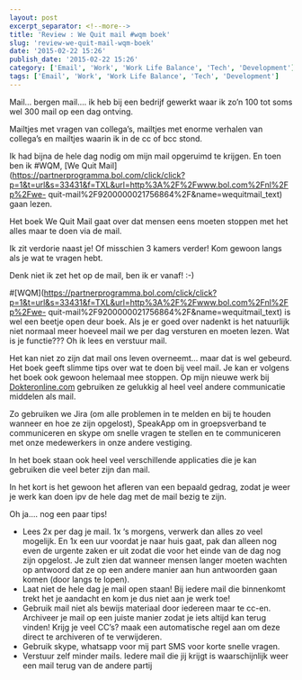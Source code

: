 ```yaml
---
layout: post
excerpt_separator: <!--more-->
title: 'Review : We Quit mail #wqm boek'
slug: 'review-we-quit-mail-wqm-boek'
date: '2015-02-22 15:26'
publish_date: '2015-02-22 15:26'
category: ['Email', 'Work', 'Work Life Balance', 'Tech', 'Development']
tags: ['Email', 'Work', 'Work Life Balance', 'Tech', 'Development']
---
```

Mail… bergen mail…. ik heb bij een bedrijf gewerkt waar ik zo’n 100 tot soms
wel 300 mail op een dag ontving.

Mailtjes met vragen van collega’s, mailtjes met enorme verhalen van collega’s
en mailtjes waarin ik in de cc of bcc stond.
<!--more-->
Ik had bijna de hele dag nodig om mijn mail opgeruimd te krijgen. En toen ben
ik #WQM, [We Quit
Mail](https://partnerprogramma.bol.com/click/click?p=1&t=url&s=33431&f=TXL&url=http%3A%2F%2Fwww.bol.com%2Fnl%2Fp%2Fwe-
quit-mail%2F9200000021756864%2F&name=wequitmail_text) gaan lezen.

Het boek We Quit Mail gaat over dat mensen eens moeten stoppen met het alles
maar te doen via de mail.

Ik zit verdorie naast je! Of misschien 3 kamers verder! Kom gewoon langs als
je wat te vragen hebt.

Denk niet ik zet het op de mail, ben ik er vanaf! :-)

#[WQM](https://partnerprogramma.bol.com/click/click?p=1&t=url&s=33431&f=TXL&url=http%3A%2F%2Fwww.bol.com%2Fnl%2Fp%2Fwe-
quit-mail%2F9200000021756864%2F&name=wequitmail_text) is wel een beetje open
deur boek. Als je er goed over nadenkt is het natuurlijk niet normaal meer
hoeveel mail we per dag versturen en moeten lezen. Wat is je functie??? Oh ik
lees en verstuur mail.

Het kan niet zo zijn dat mail ons leven overneemt… maar dat is wel gebeurd.
Het boek geeft slimme tips over wat te doen bij veel mail. Je kan er volgens
het boek ook gewoon helemaal mee stoppen. Op mijn nieuwe werk bij
[Dokteronline.com](http://snurl.eu/dokkie) gebruiken ze gelukkig al heel veel
andere communicatie middelen als mail.

Zo gebruiken we Jira (om alle problemen in te melden en bij te houden wanneer
en hoe ze zijn opgelost), SpeakApp om in groepsverband te communiceren en
skype om snelle vragen te stellen en te communiceren met onze medewerkers in
onze andere vestiging.

In het boek staan ook heel veel verschillende applicaties die je kan gebruiken
die veel beter zijn dan mail.

In het kort is het gewoon het afleren van een bepaald gedrag, zodat je weer je
werk kan doen ipv de hele dag met de mail bezig te zijn.

Oh ja…. nog een paar tips!

  * Lees 2x per dag je mail. 1x ‘s morgens, verwerk dan alles zo veel mogelijk. En 1x een uur voordat je naar huis gaat, pak dan alleen nog even de urgente zaken er uit zodat die voor het einde van de dag nog zijn opgelost. Je zult zien dat wanneer mensen langer moeten wachten op antwoord dat ze op een andere manier aan hun antwoorden gaan komen (door langs te lopen).
  * Laat niet de hele dag je mail open staan! Bij iedere mail die binnenkomt trekt het je aandacht en kom je dus niet aan je werk toe!
  * Gebruik mail niet als bewijs materiaal door iedereen maar te cc-en. Archiveer je mail op een juiste manier zodat je iets altijd kan terug vinden! Krijg je veel CC’s? maak een automatische regel aan om deze direct te archiveren of te verwijderen.
  * Gebruik skype, whatsapp voor mij part SMS voor korte snelle vragen.
  * Verstuur zelf minder mails. Iedere mail die jij krijgt is waarschijnlijk weer een mail terug van de andere partij

